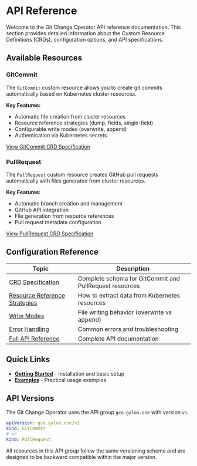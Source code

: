 # API Reference

Welcome to the Git Change Operator API reference documentation. This section provides detailed information about the Custom Resource Definitions (CRDs), configuration options, and API specifications.

## Available Resources

### GitCommit
The `GitCommit` custom resource allows you to create git commits automatically based on Kubernetes cluster resources.

**Key Features:**
- Automatic file creation from cluster resources
- Resource reference strategies (dump, fields, single-field)
- Configurable write modes (overwrite, append)
- Authentication via Kubernetes secrets

[View GitCommit CRD Specification](crd-spec.md#gitcommit)

### PullRequest
The `PullRequest` custom resource creates GitHub pull requests automatically with files generated from cluster resources.

**Key Features:**
- Automatic branch creation and management
- GitHub API integration
- File generation from resource references
- Pull request metadata configuration

[View PullRequest CRD Specification](crd-spec.md#pullrequest)

## Configuration Reference

| Topic | Description |
|-------|-------------|
| [CRD Specification](crd-spec.md) | Complete schema for GitCommit and PullRequest resources |
| [Resource Reference Strategies](resource-reference-strategies.md) | How to extract data from Kubernetes resources |
| [Write Modes](write-modes.md) | File writing behavior (overwrite vs append) |
| [Error Handling](error-handling.md) | Common errors and troubleshooting |
| [Full API Reference](api.md) | Complete API documentation |

## Quick Links

- **[Getting Started](../user-guide/index.md)** - Installation and basic setup
- **[Examples](../examples/index.md)** - Practical usage examples

## API Versions

The Git Change Operator uses the API group `gco.galos.one` with version `v1`.

```yaml
apiVersion: gco.galos.one/v1
kind: GitCommit
# or
kind: PullRequest
```

All resources in this API group follow the same versioning scheme and are designed to be backward compatible within the major version.